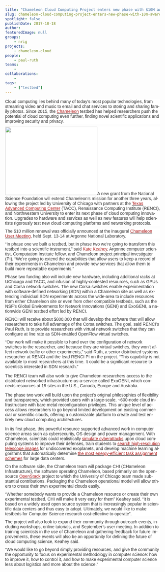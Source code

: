 ```yaml
---
title: "Chameleon Cloud Computing Project enters new phase with $10M award"
slug: chameleon-cloud-computing-project-enters-new-phase-with-10m-award
spotlight: false
publishDate: 2017-10-18
author: 
featuredImage: null
groups:
    - nrig
projects:
    - chameleon-cloud
people:
    - paul-ruth
teams: 
    - 
collaborations:
    - 
tags:
    - ["testbed"]
---
```

<div id="pageContainer1" class="page" data-page-number="1"></div>
<div id="pageContainer2" class="page" data-page-number="2">
<div class="textLayer">
<div class="text-layer-inner">
<p style="background: white; margin: 0in 0in 7.5pt 0in;"><span lang="EN-US" style="font-family: 'Helvetica',sans-serif; color: #333333;">Cloud computing lies behind many of today’s most popular technologies, from streaming video and music to email and chat services to storing and sharing family photos. Since 2015, the </span><span lang="EN-US"><a href="https://www.chameleoncloud.org/"><span style="font-family: 'Helvetica',sans-serif; color: #ae1919; text-decoration: none; text-underline: none;">Chameleon</span></a></span><span lang="EN-US" style="font-family: 'Helvetica',sans-serif; color: #333333;"> testbed has helped researchers push the potential of cloud computing even further, finding novel scientific applications and improving security and privacy.</span></p>
<p style="background: white; margin: 0in 0in 7.5pt 0in;"><a href="http://renci.org/wp-content/uploads/2017/10/Chameleon-hardware-1.jpg"><img class="alignleft size-medium wp-image-16809" src="http://renci.org/wp-content/uploads/2017/10/Chameleon-hardware-1-300x222.jpg" alt="" width="300" height="222" /></a><span lang="EN-US" style="font-family: 'Helvetica',sans-serif; color: #333333;">A new grant from the National Science Foundation will extend Chameleon’s mission for another three years, allowing the project led by University of Chicago with partners at the </span><span lang="EN-US"><a href="https://www.tacc.utexas.edu/"><span style="font-family: 'Helvetica',sans-serif; color: #ae1919; text-decoration: none; text-underline: none;">Texas Advanced Computing Center</span></a></span><span lang="EN-US" style="font-family: 'Helvetica',sans-serif; color: #333333;"> (TACC), Renaissance Computing Institute (RENCI), and Northwestern University to enter its next phase of cloud computing innovation. Upgrades to hardware and services as well as new features will help scientists rigorously test new cloud computing platforms and networking protocols. </span></p>
<!--more-->
<p style="background: white; margin: 0in 0in 7.5pt 0in;"><span lang="EN-US" style="font-family: 'Helvetica',sans-serif; color: #333333;">The $10 million renewal was officially announced at the inaugural </span><span lang="EN-US"><a href="https://press3.mcs.anl.gov/ccusers2017/"><span style="font-family: 'Helvetica',sans-serif; color: #ae1919; text-decoration: none; text-underline: none;">Chameleon User Meeting</span></a></span><span lang="EN-US" style="font-family: 'Helvetica',sans-serif; color: #333333;">, held Sept. 13-14 at Argonne National Laboratory.</span></p>
<p style="background: white; margin: 0in 0in 7.5pt 0in;"><span lang="EN-US" style="font-family: 'Helvetica',sans-serif; color: #333333;">“In phase one we built a testbed, but in phase two we're going to transform this testbed into a scientific instrument,” said </span><span lang="EN-US"><a href="http://www.mcs.anl.gov/~keahey/"><span style="font-family: 'Helvetica',sans-serif; color: #ae1919; text-decoration: none; text-underline: none;">Kate Keahey</span></a></span><span lang="EN-US" style="font-family: 'Helvetica',sans-serif; color: #333333;">, Argonne computer scientist, Computation Institute fellow, and Chameleon project principal investigator (PI). “We’re going to extend the capabilities that allow users to keep a record of their experiments in Chameleon and provide new services that allow them to build more repeatable experiments.”</span></p>
<p style="background: white; margin: 0in 0in 7.5pt 0in;"><span lang="EN-US" style="font-family: 'Helvetica',sans-serif; color: #333333;">Phase two funding also will include new hardware, including additional racks at UChicago and TACC, and infusion of highly-contested resources, such as GPUs and Corsa network switches. The new Corsa switches enable experimentation with software-defined networking (SDN) within a Chameleon site as well as extending individual SDN experiments across the wide-area to include resources from either Chameleon site or even from other compatible testbeds, such as the NSF’s Global Environments for Network Innovations (GENI) and ExoGENI, a nationwide GENI testbed effort led by RENCI.</span></p>
<p style="background: white; margin: 0in 0in 7.5pt 0in;"><span lang="EN-US" style="font-family: 'Helvetica',sans-serif; color: #333333;">RENCI will receive about $800,000 that will develop the software that will allow researchers to take full advantage of the Corsa switches. The goal, said RENCI’s Paul Ruth, is to provide researchers with virtual network switches that they can configure at line rate as SDN-enabled OpenFlow virtual switches. </span></p>
<p style="background: white; margin: 0in 0in 7.5pt 0in;"><span lang="EN-US" style="font-family: 'Helvetica',sans-serif; color: #333333;">“Our work will make it possible to hand over the configuration of network switches to the researcher, and because they are virtual switches, they won’t affect network traffic or other experiments,” said Ruth, a senior distributed systems researcher at RENCI and the lead RENCI PI on the project. “This capability is not available to most researchers at this time. It could be a significant resource to scientists interested in SDN research.”</span></p>
<p style="background: white;"><span lang="EN-US" style="font-family: 'Helvetica',sans-serif; color: #333333;">The RENCI team will also work to give Chameleon researchers access to the distributed networked infrastructure-as-a-service called ExoGENI, which connects resources at 19 sites in the U.S., Canada, Europe and Australia. </span></p>
<p style="background: white;"><span lang="EN-US" style="font-family: 'Helvetica',sans-serif; color: #333333;">The phase two work will build upon the project’s original philosophies of flexibility and transparency, which provided users with a large-scale, ~600-node cloud infrastructure with bare metal reconfiguration privileges. This unique level of access allows researchers to go beyond limited development on existing commercial or scientific clouds, offering a customizable platform to create and test entirely new cloud computing architectures.</span></p>
<p style="background: white; margin: 0in 0in 7.5pt 0in;"><span lang="EN-US" style="font-family: 'Helvetica',sans-serif; color: #333333;">In its first phase, this powerful resource supported advanced work in computer science areas such as cybersecurity, OS design and power management. With Chameleon, scientists could realistically </span><span lang="EN-US"><a href="https://www.ci.uchicago.edu/blog/circumventing-cyber-attacks-chameleon"><span style="font-family: 'Helvetica',sans-serif; color: #ae1919; text-decoration: none; text-underline: none;">simulate cyberattacks</span></a></span><span lang="EN-US" style="font-family: 'Helvetica',sans-serif; color: #333333;"> upon cloud computing systems to improve their defenses, train students to </span><span lang="EN-US"><a href="https://www.ci.uchicago.edu/blog/search-planet"><span style="font-family: 'Helvetica',sans-serif; color: #ae1919; text-decoration: none; text-underline: none;">search high-resolution telescope images</span></a></span><span lang="EN-US" style="font-family: 'Helvetica',sans-serif; color: #333333;"> for undiscovered exoplanets, and develop machine learning algorithms that automatically determine </span><span lang="EN-US"><a href="https://www.ci.uchicago.edu/blog/machine-learning-cooldown-data-center"><span style="font-family: 'Helvetica',sans-serif; color: #ae1919; text-decoration: none; text-underline: none;">the most energy-efficient task assignment schemes</span></a></span><span lang="EN-US" style="font-family: 'Helvetica',sans-serif; color: #333333;"> for large data centers.</span></p>
<p style="background: white; margin: 0in 0in 7.5pt 0in;"><span lang="EN-US" style="font-family: 'Helvetica',sans-serif; color: #333333;">On the software side, the Chameleon team will package CHI (CHameleon Infrastructure), the software operating Chameleon, based primarily on the open-source </span><span lang="EN-US"><a href="https://www.openstack.org/"><span style="font-family: 'Helvetica',sans-serif; color: #ae1919; text-decoration: none; text-underline: none;">OpenStack</span></a></span><span lang="EN-US" style="font-family: 'Helvetica',sans-serif; color: #333333;"> project to which the University of Chicago team made substantial contributions. Packaging the Chameleon operational model will allow others to create their own experimental clouds easily.</span></p>
<p style="background: white; margin: 0in 0in 7.5pt 0in;"><span lang="EN-US" style="font-family: 'Helvetica',sans-serif; color: #333333;">“Whether somebody wants to provide a Chameleon resource or create their own experimental testbed, CHI will make it very easy for them” Keahey said. “It is based on a widely used open source system that is increasingly popular in scientific data centers and thus easy to adopt. Ultimately, we would like to make testbeds for Computer Science research cost-effective to operate”.</span></p>
<p style="background: white; margin: 0in 0in 7.5pt 0in;"><span lang="EN-US" style="font-family: 'Helvetica',sans-serif; color: #333333;">The project will also look to expand their community through outreach events, including workshops, online tutorials, and September’s user meeting. In addition to training scientists in the use of Chameleon and gathering feedback for future improvements, these events will also be an opportunity for defining the future of cloud computing science, Keahey said.</span></p>
<p style="background: white; margin: 0in 0in 7.5pt 0in;"><span lang="EN-US" style="font-family: 'Helvetica',sans-serif; color: #333333;">“We would like to go beyond simply providing resources, and give the community the opportunity to focus on experimental methodology in computer science: how to improve it, how to control it, and how to make experimental computer science less about logistics and more about the science.”</span></p>

</div>
</div>
</div>
&nbsp;
